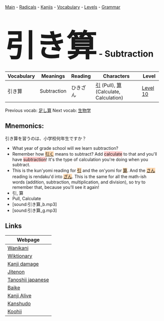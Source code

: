 <style> bigfont {font-size: 100px}</style>
[Main](../README.md) -
[Radicals](../radicals.md) -
[Kanjis](../kanjis.md) -
[Vocabulary](../vocabulary.md) -
[Levels](../levels.md) -
[Grammar](../grammar.md)
# <bigfont> 引き算</bigfont> - Subtraction 

| Vocabulary | Meanings | Reading | Characters | Level |
| --- | --- | --- | --- | --- |
| 引き算 | Subtraction | ひきざん |  [引](../kanjis/引.md) (Pull), [算](../kanjis/算.md) (Calculate, Calculation) | [Level 10](../levels/wk_level10.md) |

Previous vocab: [足し算](足し算.md) Next vocab: [生物学](生物学.md) 

## Mnemonics:
引き算を習うのは、小学校何年生ですか？
* What year of grade school will we learn subtraction?
* Remember how <span style="background-color:#fed8b1"> [引く]([引](https://jisho.org/search/引)く)</span> means to subtract? Add <span style="background-color:#ffcccb"> calculate</span> to that and you'll have <span style="background-color:#ffcccb"> subtraction</span>! It's the type of calculation you're doing when you subtract.
* This is the kun'yomi reading for <span style="background-color:#fed8b1"> [引](https://jisho.org/search/引)</span> and the on'yomi for <span style="background-color:#fed8b1"> [算](https://jisho.org/search/算)</span>. And the <span style="background-color:#fed8b1"> [さん](https://jisho.org/search/さん)</span> reading is rendaku'd into <span style="background-color:#fed8b1"> [ざん](https://jisho.org/search/ざん)</span>. This is the same for all the math-ish words (addition, subtraction, multiplication, and division), so try to remember that, because you'll see it again!
* 引, 算
* Pull, Calculate
* [sound:引き算_b.mp3]
* [sound:引き算_g.mp3]


## Links 

| Webpage |
| --- |
| [Wanikani          ](https://www.wanikani.com/kanji/引き算) |
| [Wiktionary        ](https://en.wiktionary.org/wiki/引き算) |
| [Kanji damage      ](http://www.kanjidamage.com/kanji/search?utf8=✓&q=引き算) |
| [Jitenon           ](https://jitenon.com/kanji/引き算) |
| [Tanoshii japanese ](https://www.tanoshiijapanese.com/dictionary/kanji.cfm?k=引き算) |
| [Baike             ](https://baike.baidu.com/item/引き算) |
| [Kanji Alive       ](https://app.kanjialive.com/引き算) |
| [Kanshudo          ](https://www.kanshudo.com/searchmn?q=引き算) |
| [Koohii            ](https://kanji.koohii.com/study/kanji/引き算) |
